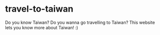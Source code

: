 # travel-to-taiwan
Do you know Taiwan? Do you wanna go travelling to Taiwan? This website lets you know more about Taiwan! :)
